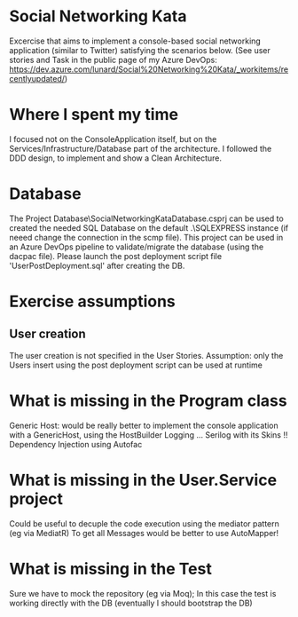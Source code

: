 # Social Networking Kata
Excercise that aims to implement a console-based social networking application (similar to Twitter) satisfying the scenarios below.
(See user stories and Task in the public page of my Azure DevOps: https://dev.azure.com/lunard/Social%20Networking%20Kata/_workitems/recentlyupdated/)

# Where I spent my time
I focused not on the ConsoleApplication itself, but on the Services/Infrastructure/Database part of the architecture.
I followed the DDD design, to implement and show a Clean Architecture.

# Database
The Project Database\SocialNetworkingKataDatabase.csprj can be used to created the needed SQL Database on the default .\SQLEXPRESS 
instance (if neeed change the connection in the scmp file).
This project can be used in an Azure DevOps pipeline to validate/migrate the database (using the dacpac file).
Please launch the post deployment script file 'UserPostDeployment.sql' after creating the DB.

# Exercise assumptions 
## User creation
The user creation is not specified in the User Stories. 
Assumption: only the Users insert using the post deployment script can be used at runtime

# What is missing in the Program class
Generic Host: would be really better to implement the console application with a GenericHost, using the HostBuilder
Logging ... Serilog with its Skins !!
Dependency Injection using Autofac

# What is missing in the User.Service project
Could be useful to decuple the code execution using the mediator pattern (eg via MediatR)
To get all Messages would be better to use AutoMapper!

# What is missing in the Test
Sure we have to mock the repository (eg via Moq); In this case the test is working directly with the DB (eventually I should bootstrap the DB)